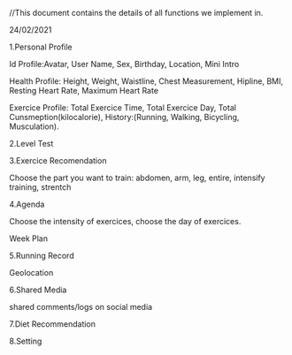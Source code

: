 //This document contains the details of all functions we implement in.

24/02/2021

1.Personal Profile
 
  Id Profile:Avatar, User Name, Sex, Birthday, Location, Mini Intro
  
  Health Profile: Height, Weight, Waistline, Chest Measurement, Hipline, BMI, Resting Heart Rate, Maximum Heart Rate
  
  Exercice Profile: Total Exercice Time, Total Exercice Day, Total Cunsmeption(kilocalorie), History:(Running, Walking, Bicycling, Musculation).
  
2.Level Test



3.Exercice Recomendation

  Choose the part you want to train: abdomen, arm, leg, entire,  intensify training, strentch 

4.Agenda

  Choose the intensity of exercices, choose the day of exercices.
  
  Week Plan

5.Running Record

  Geolocation

6.Shared Media

 shared comments/logs on social media

7.Diet Recommendation

8.Setting
